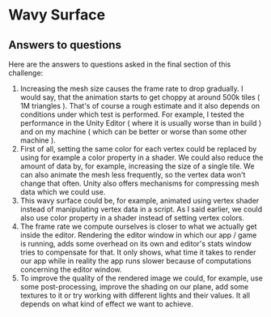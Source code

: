 # Wavy Surface

## Answers to questions
Here are the answers to questions asked in the final section of this challenge:
1. Increasing the mesh size causes the frame rate to drop gradually. I would say, that the animation starts to get choppy at around 500k tiles ( 1M triangles ). That's of course a rough estimate and it also depends on conditions under which test is performed. For example, I tested the performance in the Unity Editor ( where it is usually worse than in build ) and on my machine ( which can be better or worse than some other machine ).
2. First of all, setting the same color for each vertex could be replaced by using for example a color property in a shader. We could also reduce the amount of data by, for example, increasing the size of a single tile. We can also animate the mesh less frequently, so the vertex data won't change that often. Unity also offers mechanisms for compressing mesh data which we could use.
3. This wavy surface could be, for example, animated using vertex shader instead of manipulating vertex data in a script. As I said earlier, we could also use color property in a shader instead of setting vertex colors.
4. The frame rate we compute ourselves is closer to what we actually get inside the editor. Rendering the editor window in which our app / game is running, adds some overhead on its own and editor's stats window tries to compensate for that. It only shows, what time it takes to render our app while in reality the app runs slower because of computations concerning the editor window.
5. To improve the quality of the rendered image we could, for example, use some post-processing, improve the shading on our plane, add some textures to it or try working with different lights and their values. It all depends on what kind of effect we want to achieve.
